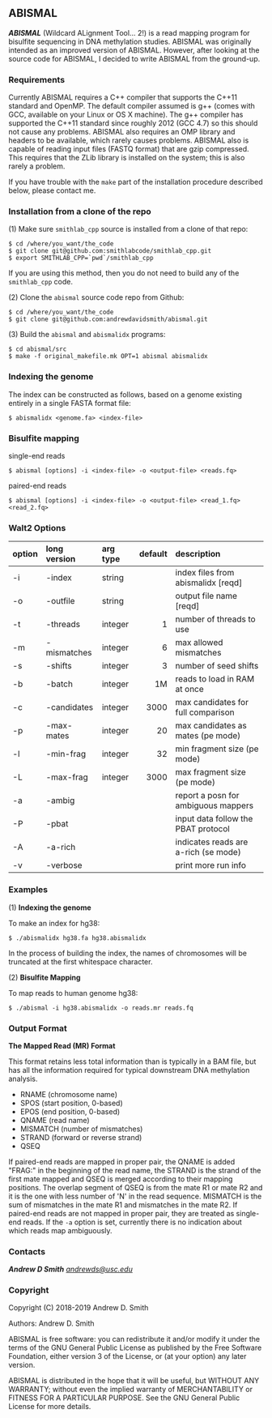 ## ABISMAL ##

***ABISMAL***
(Wildcard ALignment Tool... 2!) is a read mapping program
for bisulfite sequencing in DNA methylation studies. ABISMAL was
originally intended as an improved version of ABISMAL. However, after
looking at the source code for ABISMAL, I decided to write ABISMAL from the
ground-up.

### Requirements ###

Currently ABISMAL requires a C++ compiler that supports the C++11
standard and OpenMP. The default compiler assumed is g++ (comes with
GCC, available on your Linux or OS X machine). The g++ compiler has
supported the C++11 standard since roughly 2012 (GCC 4.7) so this
should not cause any problems. ABISMAL also requires an OMP library and
headers to be available, which rarely causes problems. ABISMAL also is
capable of reading input files (FASTQ format) that are gzip
compressed.  This requires that the ZLib library is installed on the
system; this is also rarely a problem.

If you have trouble with the `make` part of the installation procedure
described below, please contact me.

### Installation from a clone of the repo ###

(1) Make sure `smithlab_cpp` source is installed from a clone of that
repo:
```
$ cd /where/you_want/the_code
$ git clone git@github.com:smithlabcode/smithlab_cpp.git
$ export SMITHLAB_CPP=`pwd`/smithlab_cpp
```
If you are using this method, then you do not need to build any of the
`smithlab_cpp` code.

(2) Clone the `abismal` source code repo from Github:
```
$ cd /where/you_want/the_code
$ git clone git@github.com:andrewdavidsmith/abismal.git
```

(3) Build the `abismal` and `abismalidx` programs:
```
$ cd abismal/src
$ make -f original_makefile.mk OPT=1 abismal abismalidx
```

### Indexing the genome ###

The index can be constructed as follows, based on a genome existing
entirely in a single FASTA format file:
```
$ abismalidx <genome.fa> <index-file>
```

### Bisulfite mapping ###

single-end reads
```
$ abismal [options] -i <index-file> -o <output-file> <reads.fq>
```
paired-end reads
```
$ abismal [options] -i <index-file> -o <output-file> <read_1.fq> <read_2.fq>
```

### Walt2 Options ###

|option|long version |arg type |default|description                           |
|:-----|:------------|:--------|------:|:-------------------------------------|
| -i   | -index      | string  |       | index files from abismalidx [reqd]     |
| -o   | -outfile    | string  |       | output file name [reqd]              |
| -t   | -threads    | integer | 1     | number of threads to use             |
| -m   | -mismatches | integer | 6     | max allowed mismatches               |
| -s   | -shifts     | integer | 3     | number of seed shifts                |
| -b   | -batch      | integer | 1M    | reads to load in RAM at once         |
| -c   | -candidates | integer | 3000  | max candidates for full comparison   |
| -p   | -max-mates  | integer | 20    | max candidates as mates (pe mode)    |
| -l   | -min-frag   | integer | 32    | min fragment size (pe mode)          |
| -L   | -max-frag   | integer | 3000  | max fragment size (pe mode)          |
| -a   | -ambig      |         |       | report a posn for ambiguous mappers  |
| -P   | -pbat       |         |       | input data follow the PBAT protocol  |
| -A   | -a-rich     |         |       | indicates reads are a-rich (se mode) |
| -v   | -verbose    |         |       | print more run info                  |

### Examples ###

(1) **Indexing the genome**

To make an index for hg38:
```
$ ./abismalidx hg38.fa hg38.abismalidx
```
In the process of building the index, the names of chromosomes will be
truncated at the first whitespace character.

(2) **Bisulfite Mapping**

To map reads to human genome hg38:
```
$ ./abismal -i hg38.abismalidx -o reads.mr reads.fq
```
### Output Format ###

**The Mapped Read (MR) Format**

This format retains less total information than is typically in a BAM
file, but has all the information required for typical downstream DNA
methylation analysis.
* RNAME (chromosome name)
* SPOS (start position, 0-based)
* EPOS (end position, 0-based)
* QNAME (read name)
* MISMATCH (number of mismatches)
* STRAND (forward or reverse strand)
* QSEQ

If paired-end reads are mapped in proper pair, the QNAME is added
"FRAG:" in the beginning of the read name, the STRAND is the strand of
the first mate mapped and QSEQ is merged according to their mapping
positions. The overlap segment of QSEQ is from the mate R1 or mate R2
and it is the one with less number of 'N' in the read
sequence. MISMATCH is the sum of mismatches in the mate R1 and
mismatches in the mate R2. If paired-end reads are not mapped in
proper pair, they are treated as single-end reads. If the `-a` option
is set, currently there is no indication about which reads map
ambiguously.

### Contacts ###

***Andrew D Smith*** *andrewds@usc.edu*

### Copyright ###

Copyright (C) 2018-2019 Andrew D. Smith

Authors: Andrew D. Smith

ABISMAL is free software: you can redistribute it and/or modify it under
the terms of the GNU General Public License as published by the Free
Software Foundation, either version 3 of the License, or (at your
option) any later version.

ABISMAL is distributed in the hope that it will be useful, but WITHOUT
ANY WARRANTY; without even the implied warranty of MERCHANTABILITY or
FITNESS FOR A PARTICULAR PURPOSE.  See the GNU General Public License
for more details.
